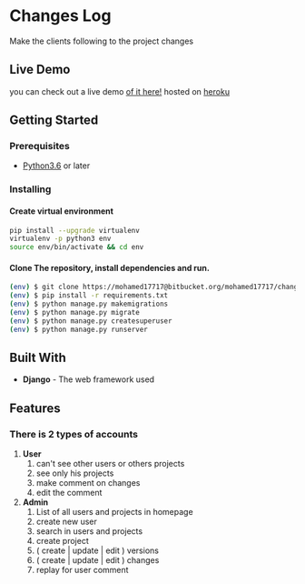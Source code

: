 # Changes Log

Make the clients following to the project changes

## Live Demo

you can check out a live demo [of it here!](https://h-changeslog-5qt8mm16v6.herokuapp.com/) hosted on [heroku](https://heroku.com)

## Getting Started

### Prerequisites

- [Python3.6](https://www.python.org/downloads/) or later

### Installing

#### Create virtual environment

``` bash
pip install --upgrade virtualenv
virtualenv -p python3 env
source env/bin/activate && cd env
```

#### Clone The repository, install dependencies and run.

``` bash
(env) $ git clone https://mohamed17717@bitbucket.org/mohamed17717/changes-log.git src && cd src
(env) $ pip install -r requirements.txt
(env) $ python manage.py makemigrations
(env) $ python manage.py migrate
(env) $ python manage.py createsuperuser
(env) $ python manage.py runserver
```

## Built With

- **Django** -  The web framework used

## Features

### There is 2 types of accounts

1. **User**
      1. can't see other users or others projects
      2. see only his projects
      3. make comment on changes
      4. edit the comment
1. **Admin**
      1. List of all users and projects in homepage
      2. create new user
      3. search in users and projects
      4. create project
      5. ( create | update | edit ) versions
      6. ( create | update | edit ) changes
      7. replay for user comment

